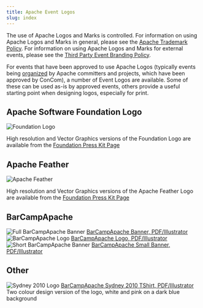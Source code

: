```yaml
---
title: Apache Event Logos
slug: index
---
```


The use of Apache Logos and Marks is controlled. For information on
using Apache Logos and Marks in general, please see the
[Apache Trademark Policy](https://www.apache.org/foundation/marks/).
For information on using Apache Logos and Marks for external events,
please see the
[Third Party Event Branding Policy](https://www.apache.org/foundation/marks/events.html).

For events that have been approved to use Apache Logos (typically
events being [organized](/organize/) by Apache committers and projects, 
which have been approved by ConCom), a number of Event Logos are
available. Some of these can be used as-is by approved events,
others provide a useful starting point when designing logos, especially
for print.

## Apache Software Foundation Logo

<img src="https://www.apache.org/images/asf-logo.gif" alt="Foundation Logo" />

High resolution and Vector Graphics versions of the Foundation Logo
are available from the [Foundation Press Kit Page](https://www.apache.org/foundation/press/kit/)

## Apache Feather 

<img src="https://www.apache.org/images/feather-small.gif" alt="Apache Feather" />

High resolution and Vector Graphics versions of the Apache Feather Logo
are available from the [Foundation Press Kit Page](https://www.apache.org/foundation/press/kit/)

## BarCampApache

<!-- TODO Remove these from members once this site is live -->

<img src="BarCampApache/BarCampApacheBanner_600.png" alt="Full BarCampApache Banner" />
<a href="BarCampApache/BarCampApacheBanner.ai">BarCampApache Banner, PDF/Illustrator</a>

<img src="BarCampApache/BarCampApacheLogo_600.png" alt="BarCampApache Logo" />
<a href="BarCampApache/BarCampApacheLogo.ai">BarCampApache Logo, PDF/Illustrator</a>

<img src="BarCampApache/BarCampBanner_600.png" alt="Short BarCampApache Banner" />
<a href="BarCampApache/BarCampBanner.ai">BarCampApache Small Banner, PDF/Illustrator</a>

## Other

<!-- TODO Remove these from the foundation site once this is live -->

<img src="BarCampApache/Sydney_2010_TShirt_TwoColour.png" alt="Sydney 2010 Logo" />
<a href="BarCampApache/Sydney_2010_TShirt_TwoColour.pdf">BarCampApache Sydney 2010 TShirt, PDF/Illustrator</a>
<br />Two colour design version of the logo, white and pink on a dark blue background
